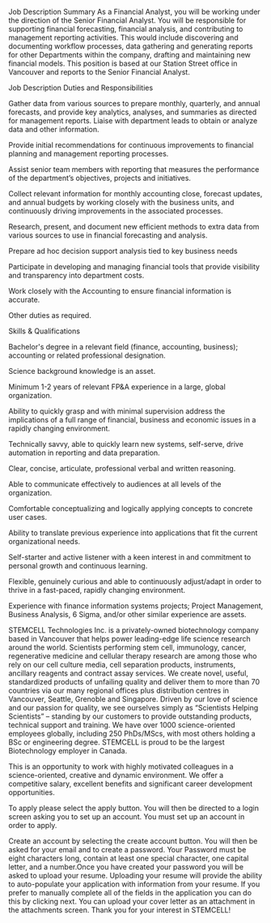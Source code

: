 Job Description Summary
As a Financial Analyst, you will be working under the direction of the Senior Financial Analyst. You will be responsible for supporting financial forecasting, financial analysis, and contributing to management reporting activities. This would include discovering and documenting workflow processes, data gathering and generating reports for other Departments within the company, drafting and maintaining new financial models. This position is based at our Station Street office in Vancouver and reports to the Senior Financial Analyst.

Job Description
Duties and Responsibilities

Gather data from various sources to prepare monthly, quarterly, and annual forecasts, and provide key analytics, analyses, and summaries as directed for management reports.
Liaise with department leads to obtain or analyze data and other information.

Provide initial recommendations for continuous improvements to financial planning and management reporting processes.

Assist senior team members with reporting that measures the performance of the department’s objectives, projects and initiatives.

Collect relevant information for monthly accounting close, forecast updates, and annual budgets by working closely with the business units, and continuously driving improvements in the associated processes.

Research, present, and document new efficient methods to extra data from various sources to use in financial forecasting and analysis.

Prepare ad hoc decision support analysis tied to key business needs

Participate in developing and managing financial tools that provide visibility and transparency into department costs.

Work closely with the Accounting to ensure financial information is accurate.

Other duties as required.

Skills & Qualifications

Bachelor's degree in a relevant field (finance, accounting, business); accounting or related professional designation.

Science background knowledge is an asset.

Minimum 1-2 years of relevant FP&A experience in a large, global organization.

Ability to quickly grasp and with minimal supervision address the implications of a full range of financial, business and economic issues in a rapidly changing environment.

Technically savvy, able to quickly learn new systems, self-serve, drive automation in reporting and data preparation.

Clear, concise, articulate, professional verbal and written reasoning.

Able to communicate effectively to audiences at all levels of the organization.

Comfortable conceptualizing and logically applying concepts to concrete user cases.

Ability to translate previous experience into applications that fit the current organizational needs.

Self-starter and active listener with a keen interest in and commitment to personal growth and continuous learning.

Flexible, genuinely curious and able to continuously adjust/adapt in order to thrive in a fast-paced, rapidly changing environment.

Experience with finance information systems projects; Project Management, Business Analysis, 6 Sigma, and/or other similar experience are assets.

STEMCELL Technologies Inc. is a privately-owned biotechnology company based in Vancouver that helps power leading-edge life science research around the world. Scientists performing stem cell, immunology, cancer, regenerative medicine and cellular therapy research are among those who rely on our cell culture media, cell separation products, instruments, ancillary reagents and contract assay services. We create novel, useful, standardized products of unfailing quality and deliver them to more than 70 countries via our many regional offices plus distribution centres in Vancouver, Seattle, Grenoble and Singapore. Driven by our love of science and our passion for quality, we see ourselves simply as “Scientists Helping Scientists” – standing by our customers to provide outstanding products, technical support and training. We have over 1000 science-oriented employees globally, including 250 PhDs/MScs, with most others holding a BSc or engineering degree. STEMCELL is proud to be the largest Biotechnology employer in Canada.

This is an opportunity to work with highly motivated colleagues in a science-oriented, creative and dynamic environment. We offer a competitive salary, excellent benefits and significant career development opportunities.

To apply please select the apply button. You will then be directed to a login screen asking you to set up an account. You must set up an account in order to apply.

Create an account by selecting the create account button. You will then be asked for your email and to create a password. Your Password must be eight characters long, contain at least one special character, one capital letter, and a number.Once you have created your password you will be asked to upload your resume. Uploading your resume will provide the ability to auto-populate your application with information from your resume. If you prefer to manually complete all of the fields in the application you can do this by clicking next. You can upload your cover letter as an attachment in the attachments screen. Thank you for your interest in STEMCELL!

